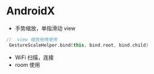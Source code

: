 # AndroidX

- 手势缩放，单指滑动 view

```kotlin
//	view 缩放拖拽使用
 GestureScaleHelper.bind(this, bind.root, bind.child)
```

- WiFi 扫描，连接
- room 使用